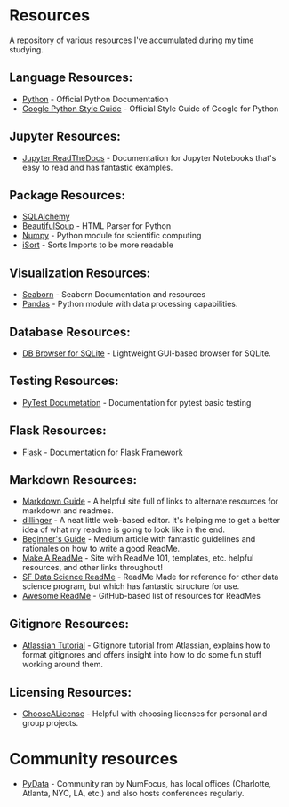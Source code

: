 # Resources
A repository of various resources I've accumulated during my time studying.

## Language Resources:
- [Python](https://www.python.org/) - Official Python Documentation
- [Google Python Style Guide](https://google.github.io/styleguide/pyguide.html#38-comments-and-docstrings) - Official Style Guide of Google for Python

## Jupyter Resources:
- [Jupyter ReadTheDocs](https://jupyter-notebook.readthedocs.io/en/stable/index.html) - Documentation for Jupyter Notebooks that's easy to read and has fantastic examples.

## Package Resources:
- [SQLAlchemy](https://docs.sqlalchemy.org/en/13/)
- [BeautifulSoup](https://www.crummy.com/software/BeautifulSoup/) - HTML Parser for Python
- [Numpy](https://numpy.org/) - Python module for scientific computing
- [iSort](https://github.com/timothycrosley/isort/wiki/isort-Plugins) - Sorts Imports to be more readable

## Visualization Resources:
 - [Seaborn](https://seaborn.pydata.org/index.html) - Seaborn Documentation and resources
 - [Pandas](https://pandas.pydata.org/) - Python module with data processing capabilities.

## Database Resources:
- [DB Browser for SQLite](https://sqlitebrowser.org/) - Lightweight GUI-based browser for SQLite.

## Testing Resources:
- [PyTest Documetation](https://docs.pytest.org/) - Documentation for pytest basic testing

## Flask Resources:
- [Flask](https://pypi.org/project/Flask/) - Documentation for Flask Framework

## Markdown Resources:
- [Markdown Guide](https://www.markdownguide.org/) - A helpful site full of links to alternate resources for markdown and readmes.
- [dillinger](dillinger.io) - A neat little web-based editor. It's helping me to get a better idea of what my readme is going to look like in the end.
- [Beginner's Guide](https://medium.com/@meakaakka/a-beginners-guide-to-writing-a-kickass-readme-7ac01da88ab3) - Medium article with fantastic guidelines and rationales on how to write a good ReadMe.
- [Make A ReadMe](https://www.makeareadme.com/) - Site with ReadMe 101, templates, etc. helpful resources, and other links throughout!
- [SF Data Science ReadMe](https://github.com/sfbrigade/data-science-wg/blob/master/dswg_project_resources/Project-README-template.md) - ReadMe Made for reference for other data science program, but which has fantastic structure for use.
- [Awesome ReadMe](https://github.com/matiassingers/awesome-readme) - GitHub-based list of resources for ReadMes

## Gitignore Resources:
- [Atlassian Tutorial](https://www.atlassian.com/git/tutorials/saving-changes/gitignore) - Gitignore tutorial from Atlassian, explains how to format gitignores and offers insight into how to do some fun stuff working around them.

## Licensing Resources:
- [ChooseALicense](https://choosealicense.com/) - Helpful with choosing licenses for personal and group projects.

# Community resources
- [PyData](https://pydata.org/) - Community ran by NumFocus, has local offices (Charlotte, Atlanta, NYC, LA, etc.) and also hosts conferences regularly.
